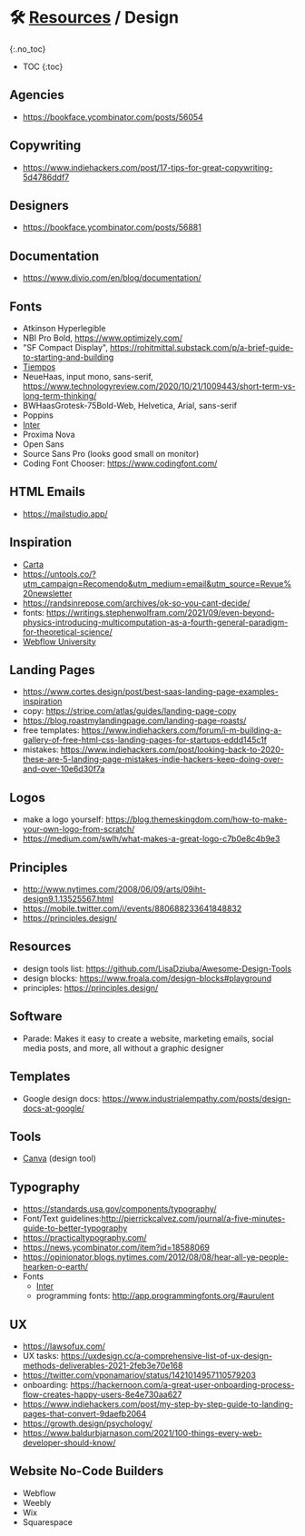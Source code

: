 # 🛠 [Resources](/README.md) / Design
{:.no_toc}

* TOC
{:toc}


## Agencies
- https://bookface.ycombinator.com/posts/56054


## Copywriting
- https://www.indiehackers.com/post/17-tips-for-great-copywriting-5d4786ddf7

## Designers
- https://bookface.ycombinator.com/posts/56881

## Documentation
- https://www.divio.com/en/blog/documentation/

## Fonts
- Atkinson Hyperlegible
- NBI Pro Bold, https://www.optimizely.com/
- "SF Compact Display", https://rohitmittal.substack.com/p/a-brief-guide-to-starting-and-building
- [Tiempos](https://www.fullstory.com/)
- NeueHaas, input mono, sans-serif, https://www.technologyreview.com/2020/10/21/1009443/short-term-vs-long-term-thinking/
- BWHaasGrotesk-75Bold-Web, Helvetica, Arial, sans-serif
- Poppins
- [Inter](https://rsms.me/inter/)
- Proxima Nova
- Open Sans
- Source Sans Pro (looks good small on monitor)
- Coding Font Chooser: https://www.codingfont.com/

## HTML Emails
- https://mailstudio.app/

## Inspiration
- [Carta](https://carta.com/)
- https://untools.co/?utm_campaign=Recomendo&utm_medium=email&utm_source=Revue%20newsletter
- https://randsinrepose.com/archives/ok-so-you-cant-decide/
- fonts: https://writings.stephenwolfram.com/2021/09/even-beyond-physics-introducing-multicomputation-as-a-fourth-general-paradigm-for-theoretical-science/
- [Webflow University](https://university.webflow.com/lessons-overview)

## Landing Pages
- https://www.cortes.design/post/best-saas-landing-page-examples-inspiration
- copy: https://stripe.com/atlas/guides/landing-page-copy
- https://blog.roastmylandingpage.com/landing-page-roasts/
- free templates: https://www.indiehackers.com/forum/i-m-building-a-gallery-of-free-html-css-landing-pages-for-startups-eddd145c1f
- mistakes: https://www.indiehackers.com/post/looking-back-to-2020-these-are-5-landing-page-mistakes-indie-hackers-keep-doing-over-and-over-10e6d30f7a

## Logos
- make a logo yourself: https://blog.themeskingdom.com/how-to-make-your-own-logo-from-scratch/
- https://medium.com/swlh/what-makes-a-great-logo-c7b0e8c4b9e3

## Principles
- http://www.nytimes.com/2008/06/09/arts/09iht-design9.1.13525567.html
- https://mobile.twitter.com/i/events/880688233641848832
- https://principles.design/

## Resources
- design tools list: https://github.com/LisaDziuba/Awesome-Design-Tools
- design blocks: https://www.froala.com/design-blocks#playground
- principles: https://principles.design/

## Software
- Parade: Makes it easy to create a website, marketing emails, social media posts, and more, all without a graphic designer

## Templates
- Google design docs: https://www.industrialempathy.com/posts/design-docs-at-google/

## Tools
- [Canva](https://www.canva.com/) (design tool)

## Typography
- https://standards.usa.gov/components/typography/
- Font/Text guidelines:http://pierrickcalvez.com/journal/a-five-minutes-guide-to-better-typography
- https://practicaltypography.com/
- https://news.ycombinator.com/item?id=18588069
- https://opinionator.blogs.nytimes.com/2012/08/08/hear-all-ye-people-hearken-o-earth/
- Fonts
  - [Inter](https://rsms.me/inter/)
  - programming fonts: http://app.programmingfonts.org/#aurulent

## UX
- https://lawsofux.com/
- UX tasks: https://uxdesign.cc/a-comprehensive-list-of-ux-design-methods-deliverables-2021-2feb3e70e168
- https://twitter.com/vponamariov/status/1421014957110579203
- onboarding: https://hackernoon.com/a-great-user-onboarding-process-flow-creates-happy-users-8e4e730aa627
- https://www.indiehackers.com/post/my-step-by-step-guide-to-landing-pages-that-convert-9daefb2064
- https://growth.design/psychology/
- https://www.baldurbjarnason.com/2021/100-things-every-web-developer-should-know/

## Website No-Code Builders
- Webflow
- Weebly
- Wix
- Squarespace
